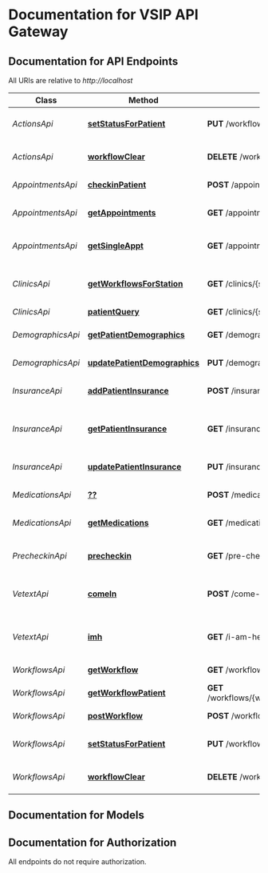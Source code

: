 # Documentation for VSIP API Gateway

<a name="documentation-for-api-endpoints"></a>
## Documentation for API Endpoints

All URIs are relative to *http://localhost*

Class | Method | HTTP request | Description
------------ | ------------- | ------------- | -------------
*ActionsApi* | [**setStatusForPatient**](Apis/ActionsApi.md#setstatusforpatient) | **PUT** /workflows/{id}/actions/change-status | change status of patient in workflow
*ActionsApi* | [**workflowClear**](Apis/ActionsApi.md#workflowclear) | **DELETE** /workflows/{id}/actions/clear | clear all patients from workflow
*AppointmentsApi* | [**checkinPatient**](Apis/AppointmentsApi.md#checkinpatient) | **POST** /appointments/{appt-id}/checkin | Check a patient in
*AppointmentsApi* | [**getAppointments**](Apis/AppointmentsApi.md#getappointments) | **GET** /appointments | Retrieves a list of appointments
*AppointmentsApi* | [**getSingleAppt**](Apis/AppointmentsApi.md#getsingleappt) | **GET** /appointments/{appt-id} | Retrieves a single appointment
*ClinicsApi* | [**getWorkflowsForStation**](Apis/ClinicsApi.md#getworkflowsforstation) | **GET** /clinics/{sta3n}/workflows | Gets list of clinic workflows for station/division
*ClinicsApi* | [**patientQuery**](Apis/ClinicsApi.md#patientquery) | **GET** /clinics/{sta3n}/patients | find patients
*DemographicsApi* | [**getPatientDemographics**](Apis/DemographicsApi.md#getpatientdemographics) | **GET** /demographics | Retrieve patient demographics
*DemographicsApi* | [**updatePatientDemographics**](Apis/DemographicsApi.md#updatepatientdemographics) | **PUT** /demographics | Update patient demographics
*InsuranceApi* | [**addPatientInsurance**](Apis/InsuranceApi.md#addpatientinsurance) | **POST** /insurance | Add patient insurance information
*InsuranceApi* | [**getPatientInsurance**](Apis/InsuranceApi.md#getpatientinsurance) | **GET** /insurance | Retrieve patient insurance information
*InsuranceApi* | [**updatePatientInsurance**](Apis/InsuranceApi.md#updatepatientinsurance) | **PUT** /insurance | Modify patient insurance information
*MedicationsApi* | [**??**](Apis/MedicationsApi.md#??) | **POST** /medications/{med-id} | Create a refill order
*MedicationsApi* | [**getMedications**](Apis/MedicationsApi.md#getmedications) | **GET** /medications | Retrieves patient medications
*PrecheckinApi* | [**precheckin**](Apis/PrecheckinApi.md#precheckin) | **GET** /pre-checkins | Gets a list of pre-checkin items
*VetextApi* | [**comeIn**](Apis/VetextApi.md#comein) | **POST** /come-in | Notify the patient that they can enter the building
*VetextApi* | [**imh**](Apis/VetextApi.md#imh) | **GET** /i-am-here | Gets a list of veterans who are ready to come in
*WorkflowsApi* | [**getWorkflow**](Apis/WorkflowsApi.md#getworkflow) | **GET** /workflows/{id} | Gets a workflow
*WorkflowsApi* | [**getWorkflowPatient**](Apis/WorkflowsApi.md#getworkflowpatient) | **GET** /workflows/{workflowId}/patients/{patientId} | find a patient in a workflow
*WorkflowsApi* | [**postWorkflow**](Apis/WorkflowsApi.md#postworkflow) | **POST** /workflows/{id} | Creates a workflow
*WorkflowsApi* | [**setStatusForPatient**](Apis/WorkflowsApi.md#setstatusforpatient) | **PUT** /workflows/{id}/actions/change-status | change status of patient in workflow
*WorkflowsApi* | [**workflowClear**](Apis/WorkflowsApi.md#workflowclear) | **DELETE** /workflows/{id}/actions/clear | clear all patients from workflow


<a name="documentation-for-models"></a>
## Documentation for Models



<a name="documentation-for-authorization"></a>
## Documentation for Authorization

All endpoints do not require authorization.
